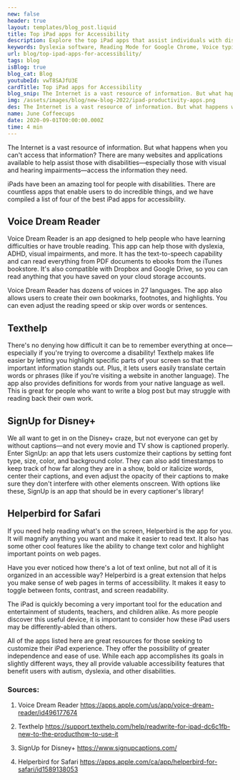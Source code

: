 ```yaml
---
new: false
header: true
layout: templates/blog_post.liquid
title: Top iPad apps for Accessibility
description: Explore the top iPad apps that assist individuals with disabilities, particularly those with visual and hearing impairments, in accessing information and resources.
keywords: Dyslexia software, Reading Mode for Google Chrome, Voice typing for Chrome, Text to speech for Chrome, text reader, Immersive Reader, dyslexia fonts, accessibility software, dyslexia software, Helperbird for Edge, Helperbird for Firefox, Helperbird for Chrome, Opendyslexic for Chrome, OpenDyslexic
url: blog/top-ipad-apps-for-accessibility/
tags: blog
isBlog: true
blog_cat: Blog
youtubeId: vwT8SAJfU3E
cardTitle: Top iPad apps for Accessibility
blog_snip: The Internet is a vast resource of information. But what happens when you can't access that information? There are many websites and applications available to help assist those with disabilities—especially those with visual and hearing impairments—access the information they need.
img: /assets/images/blog/new-blog-2022/ipad-productivity-apps.png
des: The Internet is a vast resource of information. But what happens when you can't access that information? There are many websites and applications available to help assist those with disabilities—especially those with visual and hearing impairments—access the information they need.
name: June Coffeecups
date: 2020-09-01T00:00:00.000Z
time: 4 min
---
```



The Internet is a vast resource of information. But what happens when you can't access that
information? There are many websites and applications available to help assist those with
disabilities—especially those with visual and hearing impairments—access the information they need.

iPads have been an amazing tool for people with disabilities. There are countless apps that enable
users to do incredible things, and we have compiled a list of four of the best iPad apps for
accessibility.

## Voice Dream Reader

Voice Dream Reader is an app designed to help people who have learning difficulties or have trouble
reading. This app can help those with dyslexia, ADHD, visual impairments, and more. It has the
text-to-speech capability and can read everything from PDF documents to ebooks from the iTunes
bookstore. It's also compatible with Dropbox and Google Drive, so you can read anything that you
have saved on your cloud storage accounts.

Voice Dream Reader has dozens of voices in 27 languages. The app also allows users to create their
own bookmarks, footnotes, and highlights. You can even adjust the reading speed or skip over words
or sentences.

## Texthelp

There's no denying how difficult it can be to remember everything at once—especially if you're
trying to overcome a disability! Texthelp makes life easier by letting you highlight specific parts
of your screen so that the important information stands out. Plus, it lets users easily translate
certain words or phrases (like if you're visiting a website in another language). The app also
provides definitions for words from your native language as well. This is great for people who want
to write a blog post but may struggle with reading back their own work.

## SignUp for Disney+

We all want to get in on the Disney+ craze, but not everyone can get by without captions—and not
every movie and TV show is captioned properly. Enter SignUp: an app that lets users customize their
captions by setting font type, size, color, and background color. They can also add timestamps to
keep track of how far along they are in a show, bold or italicize words, center their captions, and
even adjust the opacity of their captions to make sure they don't interfere with other elements
onscreen. With options like these, SignUp is an app that should be in every captioner's library!

## Helperbird for Safari

If you need help reading what's on the screen, Helperbird is the app for you. It will magnify
anything you want and make it easier to read text. It also has some other cool features like the
ability to change text color and highlight important points on web pages.

Have you ever noticed how there's a lot of text online, but not all of it is organized in an
accessible way? Helperbird is a great extension that helps you make sense of web pages in terms of
accessibility. It makes it easy to toggle between fonts, contrast, and screen readability.

The iPad is quickly becoming a very important tool for the education and entertainment of students,
teachers, and children alike. As more people discover this useful device, it is important to
consider how these iPad users may be differently-abled than others.

All of the apps listed here are great resources for those seeking to customize their iPad
experience. They offer the possibility of greater independence and ease of use. While each app
accomplishes its goals in slightly different ways, they all provide valuable accessibility features
that benefit users with autism, dyslexia, and other disabilities.

### Sources:

1. Voice Dream Reader https://apps.apple.com/us/app/voice-dream-reader/id496177674

2. Texthelp
   https://support.texthelp.com/help/readwrite-for-ipad-dc6c1fb-new-to-the-producthow-to-use-it

3. SignUp for Disney+ https://www.signupcaptions.com/

4. Helperbird for Safari https://apps.apple.com/ca/app/helperbird-for-safari/id1589138053

